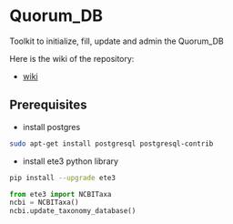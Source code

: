 Quorum_DB  
==============================

Toolkit to initialize, fill, update and admin the Quorum_DB

Here is the wiki of the repository:
* [wiki](https://github.com/charles-bernard/Quorum_DB/wiki)

## Prerequisites

* install postgres

```bash
sudo apt-get install postgresql postgresql-contrib
```

* install ete3 python library

```bash
pip install --upgrade ete3
```

```python
from ete3 import NCBITaxa
ncbi = NCBITaxa()
ncbi.update_taxonomy_database()
```
